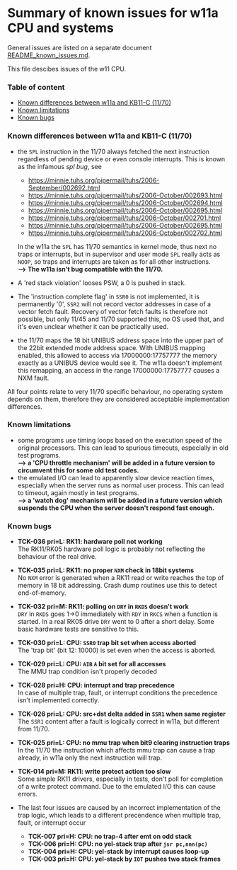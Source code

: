# Summary of known issues for w11a CPU and systems

General issues are listed on a separate document
[README_known_issues.md](README_known_issues.md).

This file descibes issues of the w11 CPU.

### Table of content

- [Known differences between w11a and KB11-C (11/70)](#user-content-diff)
- [Known limitations](#user-content-lim)
- [Known bugs](#user-content-bug)

### <a id="diff">Known differences between w11a and KB11-C (11/70)</a>

- the `SPL` instruction in the 11/70 always fetched the next instruction
  regardless of pending device or even console interrupts. This is known
  as the infamous _spl bug_, see
  - https://minnie.tuhs.org/pipermail/tuhs/2006-September/002692.html
  - https://minnie.tuhs.org/pipermail/tuhs/2006-October/002693.html
  - https://minnie.tuhs.org/pipermail/tuhs/2006-October/002694.html
  - https://minnie.tuhs.org/pipermail/tuhs/2006-October/002695.html
  - https://minnie.tuhs.org/pipermail/tuhs/2006-October/002701.html
  - https://minnie.tuhs.org/pipermail/tuhs/2006-October/002695.html
  - https://minnie.tuhs.org/pipermail/tuhs/2006-October/002702.html

  In the w11a the `SPL` has 11/70 semantics in kernel mode, thus next no 
  traps or interrupts, but in supervisor and user mode `SPL` really acts as 
  `NOOP`, so traps and interrupts are taken as for all other instructions.   
  **--> The w11a isn't bug compatible with the 11/70.**
- A 'red stack violation' looses PSW, a 0 is pushed in stack.
- The 'instruction complete flag' in `SSR0` is not implemented, it is 
  permanently '0', `SSR2` will not record vector addresses in case of a
  vector fetch fault. Recovery of vector fetch faults is therefore not
  possible, but only 11/45 and 11/70 supported this, no OS used that, and
  it's even unclear whether it can be practically used.
- the 11/70 maps the 18 bit UNIBUS address space into the upper part of
  the 22bit extended mode address space. With UNIBUS mapping enabled, this
  allowed to access via 17000000:17757777 the memory exactly as a UNIBUS
  device would see it. The w11a doesn't implement this remapping, an access
  in the range 17000000:17757777 causes a NXM fault.

All four points relate to very 11/70 specific behaviour, no operating system
depends on them, therefore they are considered acceptable implementation
differences.

### <a id="lim">Known limitations</a>

- some programs use timing loops based on the execution speed of the
  original processors. This can lead to spurious timeouts, especially
  in old test programs.  
  **--> a 'CPU throttle mechanism' will be added in a future version to 
  circumvent this for some old test codes.**
- the emulated I/O can lead to apparently slow device reaction times,
  especially when the server runs as normal user process. This can lead
  to timeout, again mostly in test programs.  
  **--> a 'watch dog' mechanism will be added in a future version which
  suspends the CPU when the server doesn't respond fast enough.**

### <a id="bug">Known bugs</a>

- **TCK-036 pri=L: RK11: hardware poll not working**  
The RK11/RK05 hardware poll logic is probably not reflecting the
behaviour of the real drive.

- **TCK-035 pri=L: RK11: no proper `NXM` check in 18bit systems**  
No `NXM` error is generated when a RK11 read or write reaches the top 
of memory in 18 bit addressing. Crash dump routines use this to detect
end-of-memory.

- **TCK-032 pri=M: RK11: polling on `DRY` in `RKDS` doesn't work**  
`DRY` in `RKDS` goes 1->0 immediately with `RDY` in `RKCS` when a function is
started. In a real RK05 drive `DRY` went to 0 after a short delay. Some
basic hardware tests are sensitive to this.

- **TCK-030 pri=L: CPU: `SSR0` trap bit set when access aborted**  
The 'trap bit' (bit 12: 10000) is set even when the access is aborted.

- **TCK-029 pri=L: CPU: `AIB` `A` bit set for all accesses**  
The MMU trap condition isn't properly decoded
   
- **TCK-028 pri=H: CPU: interrupt and trap precedence**  
In case of multiple trap, fault, or interrupt conditions the precedence
isn't implemented correctly.

- **TCK-026 pri=L: CPU: src+dst delta added in `SSR1` when same register**  
The `SSR1` content after a fault is logically correct in w11a, but
different from 11/70.

- **TCK-025 pri=L: CPU: no mmu trap when bit9 clearing instruction traps**  
In the 11/70 the instruction which affects mmu trap can cause a trap
already, in w11a only the next instruction will trap.

- **TCK-014 pri=M: RK11: write protect action too slow**  
Some simple RK11 drivers, especially in tests, don't poll for completion
of a write protect command. Due to the emulated I/O this can cause errors.

- The last four issues are caused by an incorrect implementation of the trap
logic, which leads to a different precendence when multiple trap, fault,
or interrupt occur
  - **TCK-007 pri=H: CPU: no trap-4 after emt on odd stack**
  - **TCK-006 pri=H: CPU: no yel-stack trap after `jsr pc,nnn(pc)`**
  - **TCK-004 pri=H: CPU: yel-stack by interrupt causes loop-up**
  - **TCK-003 pri=H: CPU: yel-stack by `IOT` pushes two stack frames**

